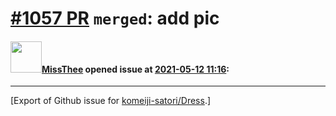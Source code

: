 # [\#1057 PR](https://github.com/komeiji-satori/Dress/pull/1057) `merged`: add pic

#### <img src="https://avatars.githubusercontent.com/u/11582624?u=2eb52ae2b4b3ce0bf94e60799a030e2b28ec8984&v=4" width="50">[MissThee](https://github.com/MissThee) opened issue at [2021-05-12 11:16](https://github.com/komeiji-satori/Dress/pull/1057):






-------------------------------------------------------------------------------



[Export of Github issue for [komeiji-satori/Dress](https://github.com/komeiji-satori/Dress).]
